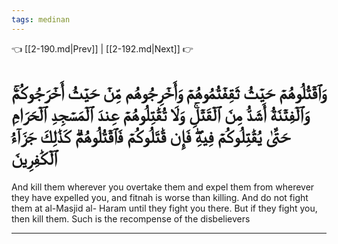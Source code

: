 ```yaml
---
tags: medinan
---
```


👈 [[2-190.md|Prev]] | [[2-192.md|Next]] 👉

# وَٱقۡتُلُوهُمۡ حَيۡثُ ثَقِفۡتُمُوهُمۡ وَأَخۡرِجُوهُم مِّنۡ حَيۡثُ أَخۡرَجُوكُمۡۚ وَٱلۡفِتۡنَةُ أَشَدُّ مِنَ ٱلۡقَتۡلِۚ وَلَا تُقَٰتِلُوهُمۡ عِندَ ٱلۡمَسۡجِدِ ٱلۡحَرَامِ حَتَّىٰ يُقَٰتِلُوكُمۡ فِيهِۖ فَإِن قَٰتَلُوكُمۡ فَٱقۡتُلُوهُمۡۗ كَذَٰلِكَ جَزَآءُ ٱلۡكَٰفِرِينَ

And kill them wherever you overtake them and expel them from wherever they have expelled you, and fitnah is worse than killing. And do not fight them at al-Masjid al- Haram until they fight you there. But if they fight you, then kill them. Such is the recompense of the disbelievers

---

